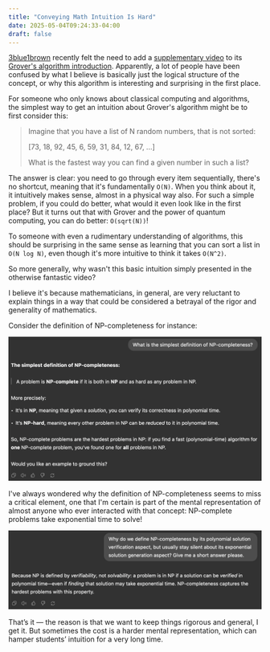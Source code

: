 ```yaml
---
title: "Conveying Math Intuition Is Hard"
date: 2025-05-04T09:24:33-04:00
draft: false
---
```


[3blue1brown](https://www.3blue1brown.com/) recently felt the need to add a [supplementary video](https://www.youtube.com/watch?v=Dlsa9EBKDGI) 
to its [Grover's algorithm introduction](https://www.youtube.com/watch?v=RQWpF2Gb-gU). 
Apparently, a lot of people have been confused by what I believe is basically just the logical structure of the concept, or 
why this algorithm is interesting and surprising in the first place.

For someone who only knows about classical computing and algorithms, the simplest way to get an intuition about Grover's algorithm might be to first consider this:

> Imagine that you have a list of N random numbers, that is not sorted: 
>
> [73, 18, 92, 45, 6, 59, 31, 84, 12, 67, ...]
>
> What is the fastest way you can find a given number in such a list?

The answer is clear: you need to go through every item sequentially, there's no shortcut, meaning that it's fundamentally `O(N)`. When you think about it, it intuitively makes sense, almost in a physical way also. For such a simple problem, if you could do better, what would it even look like in the first place? But it turns out that with Grover and the power of quantum computing, you can do better: `O(sqrt(N))`!

To someone with even a rudimentary understanding of algorithms, this should be surprising in the same sense as learning that you can sort a list in `O(N log N)`, even though it's more intuitive to think it takes `O(N^2)`.

So more generally, why wasn't this basic intuition simply presented in the otherwise fantastic video?

I believe it's because mathematicians, in general, are very reluctant to explain things in a way that could be considered a 
betrayal of the rigor and generality of mathematics.

Consider the definition of NP-completeness for instance: 

![](/images/chatgpt-np-completeness.png)

I've always wondered why the definition of NP-completeness seems to miss a critical element, one that I'm certain is 
part of the mental representation of almost anyone who ever interacted with that concept: NP-complete problems take
exponential time to solve!

![](/images/chatgpt-np-completeness-stay-silent.png)

That’s it — the reason is that we want to keep things rigorous and general, I get it. But sometimes the cost is a harder mental representation, which can hamper students’ intuition for a very long time.